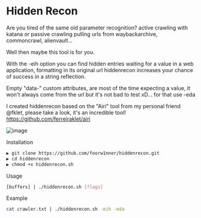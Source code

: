 # Hidden Recon

Are you tired of the same old parameter recognition? active crawling with katana or passive crawling pulling urls from waybackarchive, commoncrawl, alienvault...

Well then maybe this tool is for you.

With the -eih option you can find hidden entries waiting for a value in a web application, formatting in its original url hiddenrecon increases your chance of success in a string reflection.

Empty "data-" custom attributes, are most of the time expecting a value, it won't always come from the url but it's not bad to test xD... for that use -eda

I created hiddenrecon based on the "Airi" tool from my personal friend @fklet, please take a look, it's an incredible tool! https://github.com/ferreiraklet/airi

![image](https://github.com/user-attachments/assets/223b8362-198f-49bc-a3b4-a9d084baf41f)

Installation
```bash
▶ git clone https://github.com/foorw1nner/hiddenrecon.git
▶ cd hiddenrecon
▶ chmod +x hiddenrecon.sh
```

Usage
```bash
[buffers] | ./hiddenrecon.sh [flags]
```

Example
```bash
cat crawler.txt | ./hiddenrecon.sh -eih -eda
```



